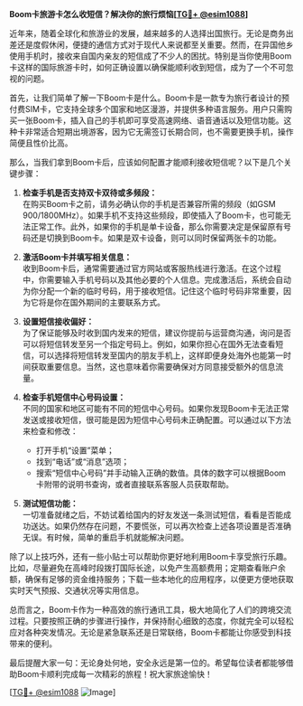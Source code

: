 **Boom卡旅游卡怎么收短信？解决你的旅行烦恼[[TG💪+ @esim1088](https://t.me/s/esim1088)]**

近年来，随着全球化和旅游业的发展，越来越多的人选择出国旅行。无论是商务出差还是度假休闲，便捷的通信方式对于现代人来说都至关重要。然而，在异国他乡使用手机时，接收来自国内亲友的短信成了不少人的困扰。特别是当你使用Boom卡这样的国际旅游卡时，如何正确设置以确保能顺利收到短信，成为了一个不可忽视的问题。

首先，让我们简单了解一下Boom卡是什么。Boom卡是一款专为旅行者设计的预付费SIM卡，它支持全球多个国家和地区漫游，并提供多种语言服务。用户只需购买一张Boom卡，插入自己的手机即可享受高速网络、语音通话以及短信功能。这种卡非常适合短期出境游客，因为它无需签订长期合同，也不需要更换手机，操作简便且性价比高。

那么，当我们拿到Boom卡后，应该如何配置才能顺利接收短信呢？以下是几个关键步骤：

1. **检查手机是否支持双卡双待或多频段：**  
在购买Boom卡之前，请务必确认你的手机是否兼容所需的频段（如GSM 900/1800MHz）。如果手机不支持这些频段，即使插入了Boom卡，也可能无法正常工作。此外，如果你的手机是单卡设备，那么你需要决定是保留原有号码还是切换到Boom卡。如果是双卡设备，则可以同时保留两张卡的功能。

2. **激活Boom卡并填写相关信息：**  
收到Boom卡后，通常需要通过官方网站或客服热线进行激活。在这个过程中，你需要输入手机号码以及其他必要的个人信息。完成激活后，系统会自动为你分配一个新的临时号码，用于接收短信。记住这个临时号码非常重要，因为它将是你在国外期间的主要联系方式。

3. **设置短信接收偏好：**  
为了保证能够及时收到国内发来的短信，建议你提前与运营商沟通，询问是否可以将短信转发至另一个指定号码上。例如，如果你担心在国外无法查看短信，可以选择将短信转发至国内的朋友手机上，这样即便身处海外也能第一时间获取重要信息。当然，这也意味着你需要确保对方同意接受额外的信息流量。

4. **检查手机短信中心号码设置：**  
不同的国家和地区可能有不同的短信中心号码。如果你发现Boom卡无法正常发送或接收短信，很可能是因为短信中心号码未正确配置。可以通过以下方法来检查和修改：
   - 打开手机“设置”菜单；
   - 找到“电话”或“消息”选项；
   - 搜索“短信中心号码”并手动输入正确的数值。具体的数字可以根据Boom卡附带的说明书查询，或者直接联系客服人员获取帮助。

5. **测试短信功能：**  
一切准备就绪之后，不妨试着给国内的好友发送一条测试短信，看看是否能成功送达。如果仍然存在问题，不要慌张，可以再次检查上述各项设置是否准确无误。有时候，简单的重启手机就能解决问题。

除了以上技巧外，还有一些小贴士可以帮助你更好地利用Boom卡享受旅行乐趣。比如，尽量避免在高峰时段拨打国际长途，以免产生高额费用；定期查看账户余额，确保有足够的资金维持服务；下载一些本地化的应用程序，以便更方便地获取实时天气预报、交通状况等实用信息。

总而言之，Boom卡作为一种高效的旅行通讯工具，极大地简化了人们的跨境交流过程。只要按照正确的步骤进行操作，并保持耐心细致的态度，你就完全可以轻松应对各种突发情况。无论是紧急联系还是日常联络，Boom卡都能让你感受到科技带来的便利。

最后提醒大家一句：无论身处何地，安全永远是第一位的。希望每位读者都能够借助Boom卡顺利完成每一次精彩的旅程！祝大家旅途愉快！

[[TG💪+ @esim1088](https://t.me/s/esim1088) ![Image](https://i.postimg.cc/4NQfJmqS/Snipaste-2025-05-13-00-14-12.png)]